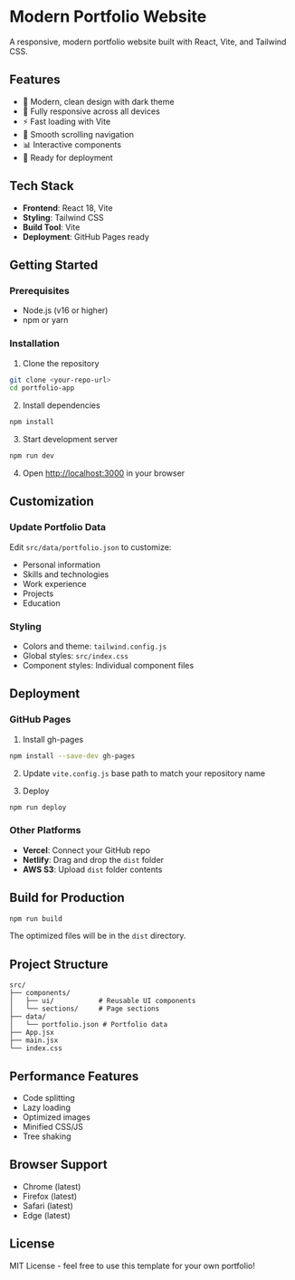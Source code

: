 # Modern Portfolio Website

A responsive, modern portfolio website built with React, Vite, and Tailwind CSS.

## Features

- 🎨 Modern, clean design with dark theme
- 📱 Fully responsive across all devices
- ⚡ Fast loading with Vite
- 🎯 Smooth scrolling navigation
- 📊 Interactive components
- 🚀 Ready for deployment

## Tech Stack

- **Frontend**: React 18, Vite
- **Styling**: Tailwind CSS
- **Build Tool**: Vite
- **Deployment**: GitHub Pages ready

## Getting Started

### Prerequisites

- Node.js (v16 or higher)
- npm or yarn

### Installation

1. Clone the repository
```bash
git clone <your-repo-url>
cd portfolio-app
```

2. Install dependencies
```bash
npm install
```

3. Start development server
```bash
npm run dev
```

4. Open [http://localhost:3000](http://localhost:3000) in your browser

## Customization

### Update Portfolio Data

Edit `src/data/portfolio.json` to customize:
- Personal information
- Skills and technologies
- Work experience
- Projects
- Education

### Styling

- Colors and theme: `tailwind.config.js`
- Global styles: `src/index.css`
- Component styles: Individual component files

## Deployment

### GitHub Pages

1. Install gh-pages
```bash
npm install --save-dev gh-pages
```

2. Update `vite.config.js` base path to match your repository name

3. Deploy
```bash
npm run deploy
```

### Other Platforms

- **Vercel**: Connect your GitHub repo
- **Netlify**: Drag and drop the `dist` folder
- **AWS S3**: Upload `dist` folder contents

## Build for Production

```bash
npm run build
```

The optimized files will be in the `dist` directory.

## Project Structure

```
src/
├── components/
│   ├── ui/           # Reusable UI components
│   └── sections/     # Page sections
├── data/
│   └── portfolio.json # Portfolio data
├── App.jsx
├── main.jsx
└── index.css
```

## Performance Features

- Code splitting
- Lazy loading
- Optimized images
- Minified CSS/JS
- Tree shaking

## Browser Support

- Chrome (latest)
- Firefox (latest)
- Safari (latest)
- Edge (latest)

## License

MIT License - feel free to use this template for your own portfolio!